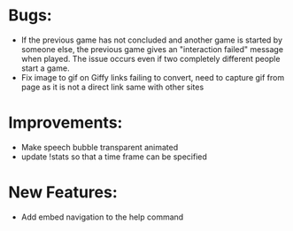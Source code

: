 # Bugs:

- If the previous game has not concluded and another game is started by someone else, the previous game gives an "interaction failed" message when played. The issue occurs even if two completely different people start a game.
- Fix image to gif on Giffy links failing to convert, need to capture gif from page as it is not a direct link same with other sites

# Improvements:
- Make speech bubble transparent animated
- update !stats so that a time frame can be specified

# New Features:
- Add embed navigation to the help command  
